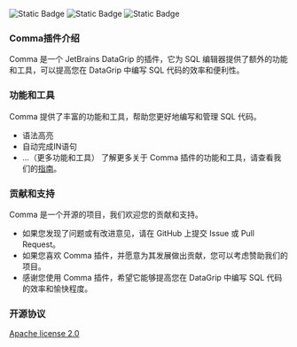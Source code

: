 ![Static Badge](https://img.shields.io/badge/Plugin-Comma-brightgreen)
![Static Badge](https://img.shields.io/badge/Version-1.0.0-blue)
![Static Badge](https://img.shields.io/badge/Email-peichenwan%40gmail.com-yellow)

### Comma插件介绍
Comma 是一个 JetBrains DataGrip 的插件，它为 SQL 编辑器提供了额外的功能和工具，可以提高您在 DataGrip 中编写 SQL 代码的效率和便利性。

### 功能和工具
Comma 提供了丰富的功能和工具，帮助您更好地编写和管理 SQL 代码。
- 语法高亮
- 自动完成IN语句
- ...（更多功能和工具）
了解更多关于 Comma 插件的功能和工具，请查看我们的[指南](https://comma.youhaveme.cn/)。

### 贡献和支持
Comma 是一个开源的项目，我们欢迎您的贡献和支持。

- 如果您发现了问题或有改进意见，请在 GitHub 上提交 Issue 或 Pull Request。
- 如果您喜欢 Comma 插件，并愿意为其发展做出贡献，您可以考虑赞助我们的项目。
- 感谢您使用 Comma 插件，希望它能够提高您在 DataGrip 中编写 SQL 代码的效率和愉快程度。

### 开源协议
<a href="https://www.apache.org/licenses/LICENSE-2.0">Apache license 2.0</a>